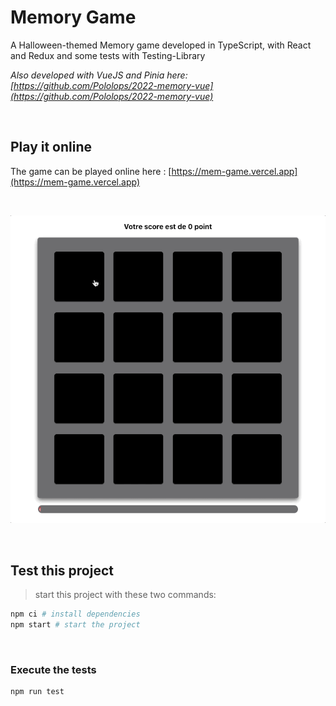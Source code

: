 # Memory Game

A Halloween-themed Memory game developed in TypeScript, with React and Redux and some tests with Testing-Library

_Also developed with VueJS and Pinia here: [https://github.com/Pololops/2022-memory-vue](https://github.com/Pololops/2022-memory-vue)_

<br>

## Play it online
The game can be played online here : [https://mem-game.vercel.app](https://mem-game.vercel.app)

<br>

![animation of the memory game](./docs/memory-gif.gif)

<br>

## Test this project
> start this project with these two commands:
```sh
npm ci # install dependencies
npm start # start the project
```
<br>

### Execute the tests
```
npm run test
```
